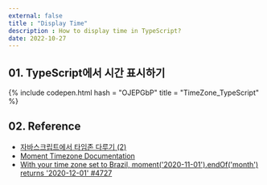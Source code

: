 ```yaml
---
external: false
title : "Display Time"
description : How to display time in TypeScript?
date: 2022-10-27
---
```


## 01. TypeScript에서 시간 표시하기

{% include codepen.html hash = "OJEPGbP" title = "TimeZone_TypeScript" %}

## 02. Reference

- [자바스크립트에서 타임존 다루기 (2)](https://meetup.toast.com/posts/130)
- [Moment Timezone Documentation](https://momentjs.com/timezone/docs/#/using-timezones/parsing-in-zone/)
- [With your time zone set to Brazil, moment('2020-11-01').endOf('month') returns '2020-12-01' #4727](https://github.com/moment/moment/issues/4727)